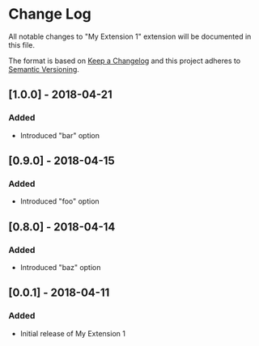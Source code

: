 # Change Log

All notable changes to "My Extension 1" extension will be documented in this file.

The format is based on [Keep a Changelog](http://keepachangelog.com/en/1.0.0/)
and this project adheres to [Semantic Versioning](http://semver.org/spec/v2.0.0.html).

## [1.0.0] - 2018-04-21
### Added
- Introduced "bar" option

## [0.9.0] - 2018-04-15
### Added
- Introduced "foo" option

## [0.8.0] - 2018-04-14
### Added
- Introduced "baz" option

## [0.0.1] - 2018-04-11
### Added
- Initial release of My Extension 1
